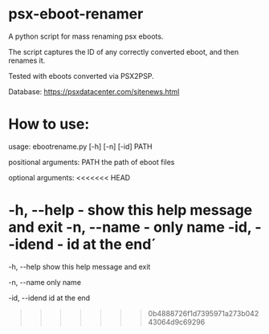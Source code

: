 # psx-eboot-renamer

A python script for mass renaming psx eboots.

The script captures the ID of any correctly converted eboot, and then renames it.

Tested with eboots converted via PSX2PSP.

Database: https://psxdatacenter.com/sitenews.html

# How to use:

usage: ebootrename.py [-h] [-n] [-id] PATH

positional arguments:
  PATH          the path of eboot files

optional arguments:
<<<<<<< HEAD

  -h, --help   - show this help message and exit
  -n, --name   - only name
  -id, --idend - id at the end´
=======
  -h, --help    show this help message and exit
  
  -n, --name    only name
  
  -id, --idend  id at the end
  
>>>>>>> 0b4888726f1d7395971a273b04243064d9c69296
